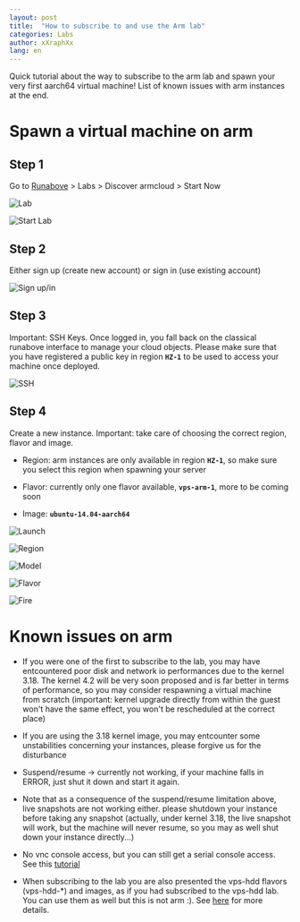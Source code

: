 ```yaml
---
layout: post
title:  "How to subscribe to and use the Arm lab"
categories: Labs 
author: xXraphXx
lang: en
---
```


Quick tutorial about the way to subscribe to the arm lab and spawn your very first aarch64 virtual machine! List of known issues with arm instances at the end.

# Spawn a virtual machine on arm

## Step 1

Go to [Runabove](https://www.runabove.com) > Labs > Discover armcloud > Start Now

![Lab](/kb/images/2015-10-13-how-to-use-arm-lab/step1.png)

![Start Lab](/kb/images/2015-10-13-how-to-use-arm-lab/step2.png)
    
## Step 2

Either sign up (create new account) or sign in (use existing account)

![Sign up/in](/kb/images/2015-10-13-how-to-use-arm-lab/step3.png)

## Step 3

Important: SSH Keys. Once logged in, you fall back on the classical runabove interface to manage your cloud objects. 
Please make sure that you have registered a public key in region **`HZ-1`** to be used to access your machine once deployed.

![SSH](/kb/images/2015-10-13-how-to-use-arm-lab/step9.png)
    
## Step 4

Create a new instance. Important: take care of choosing the correct region, flavor and image.

 * Region: arm instances are only available in region **`HZ-1`**, so make sure you select this region when spawning your server

 * Flavor: currently only one flavor available, **`vps-arm-1`**, more to be coming soon

 * Image: **`ubuntu-14.04-aarch64`**

![Launch](/kb/images/2015-10-13-how-to-use-arm-lab/step4.png)

![Region](/kb/images/2015-10-13-how-to-use-arm-lab/step5.png)

![Model](/kb/images/2015-10-13-how-to-use-arm-lab/step6.png)

![Flavor](/kb/images/2015-10-13-how-to-use-arm-lab/step7.png)

![Fire](/kb/images/2015-10-13-how-to-use-arm-lab/step8.png)


# Known issues on arm

 * If you were one of the first to subscribe to the lab, you may have entcountered poor disk and network io performances due to the kernel 3.18. The kernel 4.2 will be very soon proposed and is far better in terms of performance, so you may consider respawning a virtual machine from scratch (important: kernel upgrade directly from within the guest won't have the same effect, you won't be rescheduled at the correct place)

 * If you are using the 3.18 kernel image, you may entcounter some unstabilities concerning your instances, please forgive us for the disturbance

 * Suspend/resume -> currently not working, if your machine falls in ERROR, just shut it down and start it again. 

 * Note that as a consequence of the suspend/resume limitation above, live snapshots are not working either. please shutdown your instance before taking any snapshot (actually, under kernel 3.18, the live snapshot will work, but the machine will never resume, so you may as well shut down your instance directly...)

 * No vnc console access, but you can still get a serial console access. See this [tutorial](/kb/en/labs/how-to-serial-console-arm-instance.html)

 * When subscribing to the lab you are also presented the vps-hdd flavors (vps-hdd-\*) and images, as if you had subscribed to the vps-hdd lab. You can use them as well but this is not arm :). See [here](https://community.runabove.com/kb/en/labs/how-to-use-vps-hdd-lab.html) for more details.
